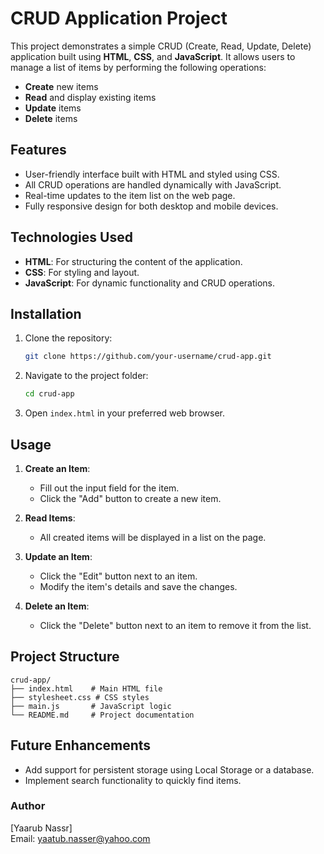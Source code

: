 # CRUD Application Project

This project demonstrates a simple CRUD (Create, Read, Update, Delete) application built using **HTML**, **CSS**, and **JavaScript**. It allows users to manage a list of items by performing the following operations:

- **Create** new items
- **Read** and display existing items
- **Update** items
- **Delete** items

## Features

- User-friendly interface built with HTML and styled using CSS.
- All CRUD operations are handled dynamically with JavaScript.
- Real-time updates to the item list on the web page.
- Fully responsive design for both desktop and mobile devices.

## Technologies Used

- **HTML**: For structuring the content of the application.
- **CSS**: For styling and layout.
- **JavaScript**: For dynamic functionality and CRUD operations.

## Installation

1. Clone the repository:

   ```bash
   git clone https://github.com/your-username/crud-app.git
   ```

2. Navigate to the project folder:

   ```bash
   cd crud-app
   ```

3. Open `index.html` in your preferred web browser.

## Usage

1. **Create an Item**:

   - Fill out the input field for the item.
   - Click the "Add" button to create a new item.

2. **Read Items**:

   - All created items will be displayed in a list on the page.

3. **Update an Item**:

   - Click the "Edit" button next to an item.
   - Modify the item's details and save the changes.

4. **Delete an Item**:
   - Click the "Delete" button next to an item to remove it from the list.

## Project Structure

```
crud-app/
├── index.html    # Main HTML file
├── stylesheet.css # CSS styles
├── main.js       # JavaScript logic
└── README.md     # Project documentation
```

## Future Enhancements

- Add support for persistent storage using Local Storage or a database.
- Implement search functionality to quickly find items.

### Author

[Yaarub Nassr]  
Email: yaatub.nasser@yahoo.com
